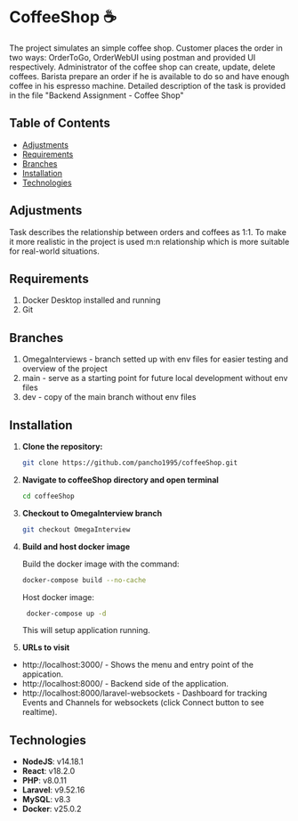 # CoffeeShop ☕️

The project simulates an simple coffee shop. Customer places the order in two ways: OrderToGo, OrderWebUI using postman
and provided UI respectively. Administrator of the coffee shop can create, update, delete coffees. Barista prepare an order 
if he is available to do so and have enough coffee in his espresso machine. 
Detailed description of the task is provided in the file "Backend Assignment - Coffee Shop"

## Table of Contents
- [Adjustments](#adjustments)
- [Requirements](#requirements)
- [Branches](#branches)
- [Installation](#installation)
- [Technologies](#technologies)

## Adjustments
  Task describes the relationship between orders and coffees as 1:1. To make it more realistic in the project is used m:n relationship
  which is more suitable for real-world situations.

## Requirements
1. Docker Desktop installed and running
2. Git
  
## Branches 
1. OmegaInterviews - branch setted up with env files for easier testing and overview of the project
2. main - serve as a starting point for future local development without env files
3. dev - copy of the main branch without env files

## Installation

1. **Clone the repository:**

   ```bash
   git clone https://github.com/pancho1995/coffeeShop.git
   ```

2. **Navigate to coffeeShop directory and open terminal**
  
   ```bash
   cd coffeeShop
   ```

3. **Checkout to OmegaInterview branch**
  
   ```bash
   git checkout OmegaInterview
   ```
   
4. **Build and host docker image**

   Build the docker image with the command:
    ```bash
    docker-compose build --no-cache
    ```
   Host docker image:
    ```bash
     docker-compose up -d
    ```
    This will setup application running.
   
5.  **URLs to visit**

   - http://localhost:3000/ - Shows the menu and entry point of the appication.
   - http://localhost:8000/ - Backend side of the application.
   - http://localhost:8000/laravel-websockets - Dashboard for tracking Events and Channels for websockets (click Connect button to see realtime).

## Technologies
- **NodeJS**: v14.18.1
- **React**: v18.2.0
- **PHP**: v8.0.11
- **Laravel**: v9.52.16
- **MySQL**: v8.3
- **Docker**: v25.0.2
  
